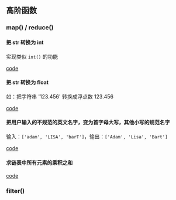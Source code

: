 
## 高阶函数

### map() / reduce()

#### 把 str 转换为 int

实现类似 `int()` 的功能

[code](str2int.py)

#### 把 str 转换为 float

如：把字符串 '123.456' 转换成浮点数 123.456

[code](str2float.py)

#### 把用户输入的不规范的英文名字，变为首字母大写，其他小写的规范名字

输入：`['adam', 'LISA', 'barT']`，输出：`['Adam', 'Lisa', 'Bart']`

[code](normalize.py)

#### 求链表中所有元素的乘积之和

[code](product.py)


### filter()

